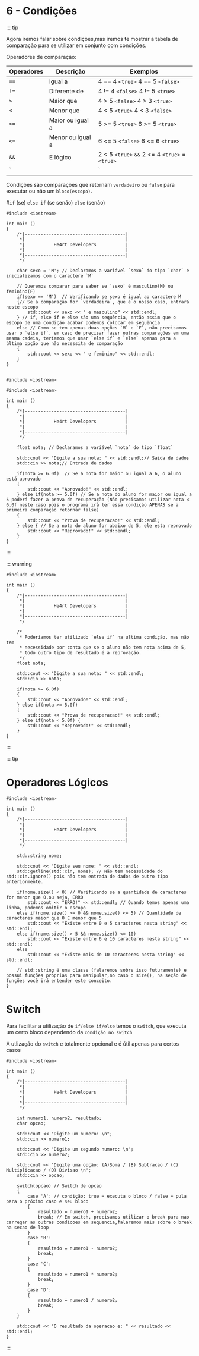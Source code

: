 # 6 - Condições


::: tip

Agora iremos falar sobre condições,mas iremos te mostrar a tabela de comparação para se utilizar em conjunto com condições.

Operadores de comparação: 

| Operadores   |      Descrição        |                  Exemplos                    |
| ------------ | --------------------- | -------------------------------------------- |
| `==`         |   Igual a             |      4 == 4  `<true>`   4 == 5 `<false>`     |
| `!=`         |   Diferente de        |      4 != 4  `<false>`  4 != 5  `<true>`     |
| `>`          |   Maior que           |      4 > 5   `<false>`  4 > 3   `<true>`     |
| `<`          |   Menor que           |      4 < 5   `<true>`   4 < 3  `<false>`     |
| `>=`         |   Maior ou igual a    |      5 >= 5  `<true>`   6 >= 5  `<true>`     |
| `<=`         |   Menor ou igual a    |      6 <= 5  `<false>`  6 <= 6  `<true>`     |
| `&&`         |   E lógico            |2 < 5 `<true>` `&&` 2 <= 4  `<true>`  = `<true>`|
| `||`         |   Ou lógico           |2 < 5 `<true>` `||` 5 <= 4  `<false>` = `<true>`|

Condições são comparações que retornam `verdadeiro` ou `falso` para executar ou não um `bloco(escopo)`.

#`if` (se) `else if` (se senão) `else` (senão)

```cpp{0}
#include <iostream>

int main () 
{
    /*|--------------------------------------|
     *|                                      |
     *|           He4rt Developers           |
     *|                                      |
     *|--------------------------------------|
     */

    char sexo = 'M'; // Declaramos a variável `sexo` do tipo `char` e inicializamos com o caractere `M`

    // Queremos comparar para saber se `sexo` é masculino(M) ou feminino(F)
    if(sexo == 'M')  // Verificando se sexo é igual ao caractere M
    {// Se a comparação for `verdadeira`, que é o nosso caso, entrará neste escopo
        std::cout << sexo << " e masculino" << std::endl;
    } // if, else if e else são uma sequência, então assim que o escopo de uma condição acabar podemos colocar em sequência
    else // Como se tem apenas duas opções `M` e `F`, não precisamos usar o `else if`, em caso de precisar fazer outras comparações em uma mesma cadeia, teríamos que usar `else if` e `else` apenas para a última opção que não necessita de comparação
    {
        std::cout << sexo << " e feminino" << std::endl;
    }
}


```

```cpp{0}
#include <iostream>

#include <iostream>

int main () 
{
    /*|--------------------------------------|
     *|                                      |
     *|           He4rt Developers           |
     *|                                      |
     *|--------------------------------------|
     */

    float nota; // Declaramos a variável `nota` do tipo `float`

    std::cout << "Digite a sua nota: " << std::endl;// Saida de dados
    std::cin >> nota;// Entrada de dados

    if(nota >= 6.0f)  // Se a nota for maior ou igual a 6, o aluno está aprovado
    {
        std::cout << "Aprovado!" << std::endl;
    } else if(nota >= 5.0f) // Se a nota do aluno for maior ou igual a 5 poderá fazer a prova de recuperação (Não precisamos utilizar nota < 6.0f neste caso pois o programa irá ler essa condição APENAS se a primeira comparação retornar false)
    {
        std::cout << "Prova de recuperacao!" << std::endl;
    } else { // Se a nota do aluno for abaixo de 5, ele esta reprovado
        std::cout << "Reprovado!" << std::endl;
    }
}
```
:::

::: warning

```cpp{0}
#include <iostream>

int main () 
{
    /*|--------------------------------------|
     *|                                      |
     *|           He4rt Developers           |
     *|                                      |
     *|--------------------------------------|
     */

    /* 
     * Poderíamos ter utilizado `else if` na ultima condição, mas não tem 
     * necessidade por conta que se o aluno não tem nota acima de 5,
     * todo outro tipo de resultado é a reprovação.
     */
    float nota; 

    std::cout << "Digite a sua nota: " << std::endl;
    std::cin >> nota;

    if(nota >= 6.0f)  
    {
        std::cout << "Aprovado!" << std::endl;
    } else if(nota >= 5.0f) 
    {
        std::cout << "Prova de recuperacao!" << std::endl;
    } else if(nota < 5.0f) { 
        std::cout << "Reprovado!" << std::endl;
    }
}

```
:::

::: tip

# Operadores Lógicos

```cpp{0}
#include <iostream>

int main () 
{
    /*|--------------------------------------|
     *|                                      |
     *|           He4rt Developers           |
     *|                                      |
     *|--------------------------------------|
     */

    std::string nome;

    std::cout << "Digite seu nome: " << std::endl;
    std::getline(std::cin, nome); // Não tem necessidade do std::cin.ignore() pois não tem entrada de dados de outro tipo anteriormente.

    if(nome.size() < 0) // Verificando se a quantidade de caracteres for menor que 0,ou seja, ERRO
        std::cout << "ERRO!" << std::endl; // Quando temos apenas uma linha, podemos omitir o escopo
    else if(nome.size() >= 0 && nome.size() <= 5) // Quantidade de caracteres maior que 0 E menor que 5
        std::cout << "Existe entre 0 e 5 caracteres nesta string" << std::endl;
    else if(nome.size() > 5 && nome.size() <= 10)
        std::cout << "Existe entre 6 e 10 caracteres nesta string" << std::endl;
    else 
        std::cout << "Existe mais de 10 caracteres nesta string" << std::endl;

    // std::string é uma classe (falaremos sobre isso futuramente) e possui funções próprias para manipular,no caso o size(), na seção de funções você irá entender este conceito.
}
```

# Switch

Para facilitar a utilização de `if/else if/else` temos o `switch`, que executa um certo bloco dependendo da `condição no switch`

A utlização do `switch` e totalmente opcional e é útil apenas para certos casos
```cpp{0}
#include <iostream>

int main () 
{
    /*|--------------------------------------|
     *|                                      |
     *|           He4rt Developers           |
     *|                                      |
     *|--------------------------------------|
     */
     
    int numero1, numero2, resultado;
    char opcao;

    std::cout << "Digite um numero: \n";
    std::cin >> numero1;

    std::cout << "Digite um segundo numero: \n";
    std::cin >> numero2;

    std::cout << "Digite uma opção: (A)Soma / (B) Subtracao / (C) Multiplicacao / (D) Divisao \n";
    std::cin >> opcao;

    switch(opcao) // Switch de opcao
    {
        case 'A': // condição: true = executa o bloco / false = pula para o próximo caso e seu bloco
        {
            resultado = numero1 + numero2;
            break; // Em switch, precisamos utilizar o break para nao carregar as outras condicoes em sequencia,falaremos mais sobre o break na secao de loop
        }
        case 'B': 
        {
            resultado = numero1 - numero2;
            break;
        }
        case 'C': 
        {
            resultado = numero1 * numero2;
            break;
        }
        case 'D': 
        {
            resultado = numero1 / numero2;
            break;
        }
    }

    std::cout << "O resultado da operacao e: " << resultado << std::endl;
}
```
:::